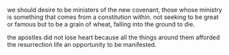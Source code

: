 we should desire to be ministers of the new covenant, those whose ministry is something
that comes from a constitution within. not seeking to be great or famous but to be a
grain of wheat, falling into the ground to die.

the apostles did not lose heart because all the things around them afforded the resurrection life an opportunity to be manifested.
